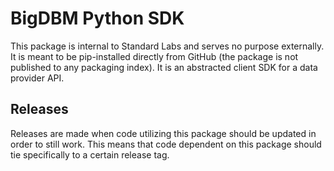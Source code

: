 # BigDBM Python SDK

This package is internal to Standard Labs and serves no purpose externally. It is meant to be pip-installed directly from GitHub (the package is not published to any packaging index). It is an abstracted client SDK for a data provider API. 

## Releases

Releases are made when code utilizing this package should be updated in order to still work. This means that code dependent on this package should tie specifically to a certain release tag.
